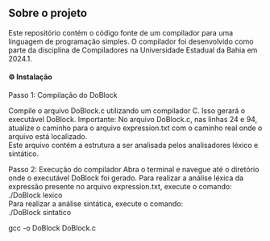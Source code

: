 <h2> Sobre o projeto </h2>
Este repositório contém o código fonte de um compilador para uma linguagem de programação simples. O compilador foi desenvolvido como parte da disciplina de Compiladores na Universidade Estadual da Bahia em 2024.1.

<h4> ⚙️ Instalação </h4>
Passo 1: Compilação do DoBlock

Compile o arquivo DoBlock.c utilizando um compilador C. Isso gerará o executável DoBlock.
Importante: No arquivo DoBlock.c, nas linhas 24 e 94, atualize o caminho para o arquivo expression.txt com o caminho real onde o arquivo está localizado.<br> Este arquivo contém a estrutura a ser analisada pelos analisadores léxico e sintático.

Passo 2: Execução do compilador
Abra o terminal e navegue até o diretório onde o executável DoBlock foi gerado.
Para realizar a análise léxica da expressão presente no arquivo expression.txt, execute o comando:<br>
./DoBlock lexico<br>
Para realizar a análise sintática, execute o comando:<br>
./DoBlock sintatico<br>

gcc -o DoBlock DoBlock.c

